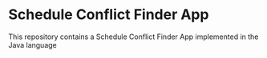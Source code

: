 # Schedule Conflict Finder App
This repository contains a Schedule Conflict Finder App implemented in the Java language
